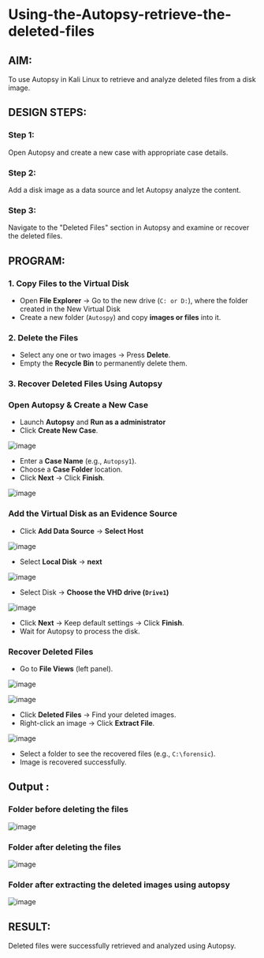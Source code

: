 # Using-the-Autopsy-retrieve-the-deleted-files
## AIM:
To use Autopsy in Kali Linux to retrieve and analyze deleted files from a disk image.

## DESIGN STEPS:
### Step 1:
Open Autopsy and create a new case with appropriate case details.

### Step 2:
Add a disk image as a data source and let Autopsy analyze the content.

### Step 3:
Navigate to the "Deleted Files" section in Autopsy and examine or recover the deleted files.

## PROGRAM:
### **1. Copy Files to the Virtual Disk**  
- Open **File Explorer** → Go to the new drive (`C: or D:`), where the folder created in the New Virtual Disk
- Create a new folder (`Autospy`) and copy **images or files** into it.  

### **2. Delete the Files**  
- Select any one or two images → Press **Delete**.  
- Empty the **Recycle Bin** to permanently delete them.  

### **3. Recover Deleted Files Using Autopsy**  
### **Open Autopsy & Create a New Case** 

- Launch **Autopsy** and **Run as a administrator**  
- Click **Create New Case**.  

![image](https://github.com/user-attachments/assets/92923157-b1ef-4812-bd00-b4590e4a3661)

- Enter a **Case Name** (e.g., `Autopsy1`).  
- Choose a **Case Folder** location.  
- Click **Next** → Click **Finish**.  

![image](https://github.com/user-attachments/assets/f866d138-0b87-4539-a28b-1e09874925cd)

### **Add the Virtual Disk as an Evidence Source**  
- Click **Add Data Source**  → **Select Host**

![image](https://github.com/user-attachments/assets/51084192-b57c-4960-96fb-1da13f94993e)

- Select **Local Disk** → **next** 

![image](https://github.com/user-attachments/assets/1bfe3c9b-f463-4802-b9cf-ff1fa661c126)

- Select Disk → **Choose the VHD drive (`Drive1`)**

![image](https://github.com/user-attachments/assets/ab8b703e-f613-472b-b2a0-944069732425)

- Click **Next** → Keep default settings → Click **Finish**.  
- Wait for Autopsy to process the disk.  

### **Recover Deleted Files**  
- Go to **File Views** (left panel).  

![image](https://github.com/user-attachments/assets/3c69a803-b6c1-499f-b1c6-a4660b712920)

![image](https://github.com/user-attachments/assets/2fb0f0bf-4bbe-4ea6-acb1-3bc0664bfc89)

- Click **Deleted Files** → Find your deleted images.  
- Right-click an image → Click **Extract File**.  

![image](https://github.com/user-attachments/assets/128f3196-4367-4851-a158-73aaee0cd497)

- Select a folder to see the recovered files (e.g., `C:\forensic`).  
- Image is recovered successfully.


## Output :
### Folder before deleting the files
![image](https://github.com/user-attachments/assets/99c04e40-7485-4d86-ace7-901dd7994644)

### Folder after deleting the files
![image](https://github.com/user-attachments/assets/fb6bae9c-2deb-4f17-b290-d2b6c36cc804)

### Folder after extracting the deleted images using autopsy
![image](https://github.com/user-attachments/assets/579319d4-f6c8-4aec-a773-df4d8a61cb16)

## RESULT:
Deleted files were successfully retrieved and analyzed using Autopsy.

